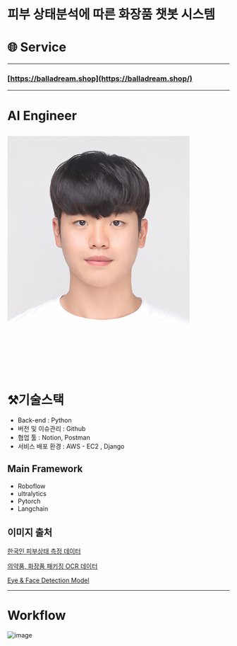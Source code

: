 # 피부 상태분석에 따른 화장품 챗봇 시스템

# 🌐 Service
-------

### [https://balladream.shop](https://balladream.shop/)
------
 # AI Engineer
![face.jpg](https://github.com/BallaDream/New_AI/blob/main/img/face.jpg)
-------


# ⚒️기술스택
- Back-end : Python
- 버전 및 이슈관리 : Github
- 협업 툴 : Notion, Postman
- 서비스 배포 환경 : AWS - EC2 , Django

 ## Main Framework
  - Roboflow
  - ultralytics
  - Pytorch
  - Langchain
## 이미지 출처
[한국인 피부상태 측정 데이터](https://www.aihub.or.kr/aihubdata/data/view.do?searchKeyword=%ED%94%BC%EB%B6%80&aihubDataSe=data&dataSetSn=71645)


[의약품, 화장품 패키징 OCR 데이터](https://www.aihub.or.kr/aihubdata/data/view.do?pageIndex=1&currMenu=&topMenu=&srchOptnCnd=OPTNCND001&searchKeyword=%ED%99%94%EC%9E%A5%ED%92%88&srchDetailCnd=DETAILCND001&srchOrder=ORDER001&srchPagePer=20&aihubDataSe=data&dataSetSn=633)


[Eye & Face Detection Model](https://universe.roboflow.com/wooks/eyes3.0-ptae2/dataset/5)


 -----------
 # Workflow

 <img width="1001" height="667" alt="image" src="https://github.com/user-attachments/assets/62d5688f-82e9-48d5-8348-760c36fd84ff" />




